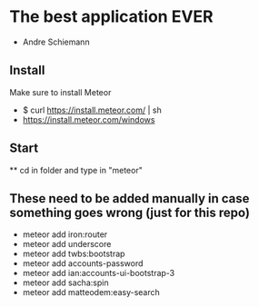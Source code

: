 # The best application EVER
* Andre Schiemann

## Install

Make sure to install Meteor

* $ curl https://install.meteor.com/ | sh
* https://install.meteor.com/windows

## Start

** cd in folder and type in "meteor" 

## These need to be added manually in case something goes wrong (just for this repo)
* meteor add iron:router
* meteor add underscore
* meteor add twbs:bootstrap
* meteor add accounts-password
* meteor add ian:accounts-ui-bootstrap-3
* meteor add sacha:spin
* meteor add matteodem:easy-search 

